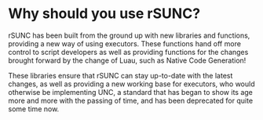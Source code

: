 # Why should you use rSUNC?

rSUNC has been built from the ground up with new libraries and functions, providing a new way of using executors. These functions hand off more control to script developers as well as providing functions for the changes brought forward by the change of Luau, such as Native Code Generation!

These libraries ensure that rSUNC can stay up-to-date with the latest changes, as well as providing a new working base for executors, who would otherwise be implementing UNC, a standard that has began to show its age more and more with the passing of time, and has been deprecated for quite some time now.

